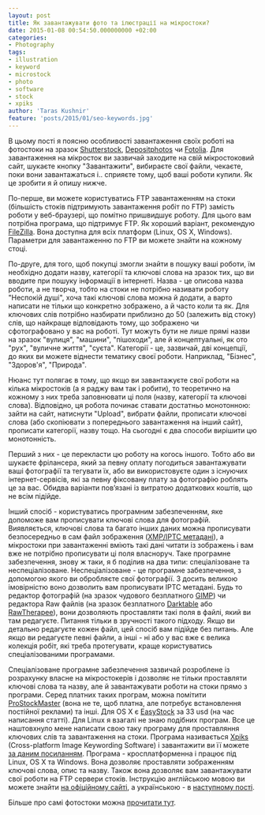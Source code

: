 ```yaml
---
layout: post
title: Як завантажувати фото та ілюстрації на мікростоки?
date: 2015-01-08 00:54:50.000000000 +02:00
categories:
- Photography
tags:
- illustration
- keyword
- microstock
- photo
- software
- stock
- xpiks
author: 'Taras Kushnir'
feature: 'posts/2015/01/seo-keywords.jpg'
---
```


В цьому пості я поясню особливості завантаження своїх роботі на фотостоки на зразок [Shutterstock](http://submit.shutterstock.com/?ref=1263382), [Depositphotos](http://depositphotos.com?ref=1799659) чи [Fotolia](http://us.fotolia.com/partner/204276794). Для завантаження на мікросток ви зазвичай заходите на свій мікростоковий сайт, шукаєте кнопку "Завантажити", вибираєте свої файли, чекаєте, поки вони завантажаться і.. сприяєте тому, щоб ваші роботи купили. Як це зробити я й опишу нижче.

<!--more-->

По-перше, ви можете користуватись FTP завантаженням на стоки (більшість стоків підтримують завантаження робіт по FTP) замість роботи у веб-браузері, що помітно пришвидшує роботу. Для цього вам потрібна програма, що підтримує FTP. Як хороший варіант, рекомендую [FileZilla](https://filezilla-project.org/). Вона доступна для всіх платформ (Linux, OS X, Windows). Параметри для завантаженню по FTP ви можете знайти на кожному стоці.

По-друге, для того, щоб покупці змогли знайти в пошуку ваші роботи, їм необхідно додати назву, категорії та ключові слова на зразок тих, що ви вводите при пошуку інформації в інтернеті. Назва - це описова назва роботи, а не творча, тобто на стоки не потрібно називати роботу "Неспокій душі", хоча такі ключові слова можна й додати, а варто написати не тільки що конкретно зображено, а й часто коли та як. Для ключових слів потрібно назбирати приблизно до 50 (залежить від стоку) слів, що найкраще відповідають тому, що зображено чи сфотографовано у вас на роботі. Тут можуть бути не лише прямі назви на зразок "вулиця", "машини", "пішоходи", але й концептуальні, як ото "рух", "вуличне життя", "суєта". Категорії - це, зазвичай, дві концепції, до яких ви можете віднести тематику своєї роботи. Наприклад, "Бізнес", "Здоров'я", "Природа".

Нюанс тут полягає в тому, що якщо ви завантажуєте свої роботи на кілька мікростоків (а я раджу вам так і робити), то теоретично на кожному з них треба заповнювати ці поля (назву, категорії та ключові слова). Відповідно, ця робота починає ставати достатньо монотонною: зайти на сайт, натиснути "Upload", вибрати файли, прописати ключові слова (або скопіювати з попереднього завантаження на інший сайт), прописати категорії, назву тощо. На сьогодні є два способи вирішити цю монотонність.

Перший з них - це перекласти цю роботу на когось іншого. Тобто або ви шукаєте фрілансера, який за певну оплату погодиться завантажувати ваші фотографії та тегувати їх, або ви використовуєте один з існуючих інтернет-сервісів, які за певну фіксовану плату за фотографію роблять це за вас. Обидва варіанти пов’язані із витратою додаткових коштів, що не всім підійде.

Інший спосіб - користуватись програмним забезпеченням, яке допоможе вам прописувати ключові слова для фотографій. Виявляється, ключові слова та багато інших даних можна прописувати безпосередньо в сам файл зображення ([XMP/IPTC метадані](https://en.wikipedia.org/wiki/IPTC_Information_Interchange_Model)), а мікростоки при завантаженні вміють такі дані читати із зображень і вам вже не потрібно прописувати ці поля власноруч. Таке програмне забезпечення, знову ж таки, я б поділив на два типи: спеціалізоване та неспеціалізоване. Неспеціалізоване - це програмне забезпечення, з допомогою якого ви обробляєте свої фотографії. З досить великою імовірністю воно дозволить вам прописувати IPTC метадані. Будь то редактор фотографій (на зразок чудового безплатного [GIMP](http://www.gimp.org/)) чи редактора Raw файлів (на зразок безплатного [Darktable](http://www.darktable.org) або [RawTherapee](http://rawtherapee.com/)), вони дозволяють проставляти такі поля в файлі, який ви там редагуєте. Питання тільки в зручності такого підходу. Якщо ви детально редагуєте кожен файл, цей спосіб вам підійде без питань. Але якщо ви редагуєте певні файли, а інші - ні або у вас вже є велика колекція робіт, які треба протегувати, краще користуватись спеціалізованими програмами.

Спеціалізоване програмне забезпечення зазвичай розроблене із розрахунку власне на мікростокерів і дозволяє не тільки проставляти ключові слова та назву, але й завантажувати роботи на стоки прямо з програми. Серед платних таких програм, можна помітити [ProStockMaster](http://prostockmaster.com/) (вона не те, щоб платна, але потребує встановлення постійної реклами) та інші. Для OS X є [EasyStock](https://itunes.apple.com/gb/app/easy-stock/id916152396?mt=12) за 33 usd (на час написання статті). Для Linux я взагалі не знаю подібних програм. Все це наштовхнуло мене написати свою таку програму для проставляння ключових слів та завантаження на стоки. Програма називається [Xpiks](http://ribtoks.github.io/xpiks/) (Cross-platform Image Keywording Software) і завантажити ви її можете [за даним посиланням](http://ribtoks.github.io/xpiks/downloads/). Програма - кросплатформенна і працює під Linux, OS X та Windows. Вона дозволяє проставляти зображенням ключові слова, опис та назву. Також вона дозволяє вам завантажувати свої роботи на FTP сервери стоків. Інструкцію англійською мовою ви можете знайти [на офіційному сайті](http://ribtoks.github.io/xpiks/blog/2015/how-to-use-xpiks-part-1), а українською - в <a title="Як використовувати Xpiks мікростокеру" href="http://jamming.com.ua/%d1%8f%d0%ba-%d0%b2%d0%b8%d0%ba%d0%be%d1%80%d0%b8%d1%81%d1%82%d0%be%d0%b2%d1%83%d0%b2%d0%b0%d1%82%d0%b8-xpiks-%d0%bc%d1%96%d0%ba%d1%80%d0%be%d1%81%d1%82%d0%be%d0%ba%d0%b5%d1%80%d1%83/" target="_blank" rel="noopener noreferrer">наступному пості</a>.

Більше про самі фотостоки можна <a title="Як заробити в інтернеті на подорожах: історія першої тисячі доларів у мікростоках" href="http://jamming.com.ua/%d1%8f%d0%ba-%d0%b7%d0%b0%d1%80%d0%be%d0%b1%d0%b8%d1%82%d0%b8-%d0%b2-%d1%96%d0%bd%d1%82%d0%b5%d1%80%d0%bd%d0%b5%d1%82%d1%96-%d0%bd%d0%b0-%d0%bf%d0%be%d0%b4%d0%be%d1%80%d0%be%d0%b6%d0%b0%d1%85-%d1%96/" target="_blank" rel="noopener noreferrer">прочитати тут</a>.
